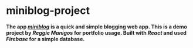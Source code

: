 # miniblog-project

**The app _[miniblog](https://reggie-miniblog-project.netlify.app/)_ is a quick and simple blogging web app. This is a demo project by _Reggie Manigos_ for portfolio usage. Built with _React_ and used _Firebase_ for a simple database.**
